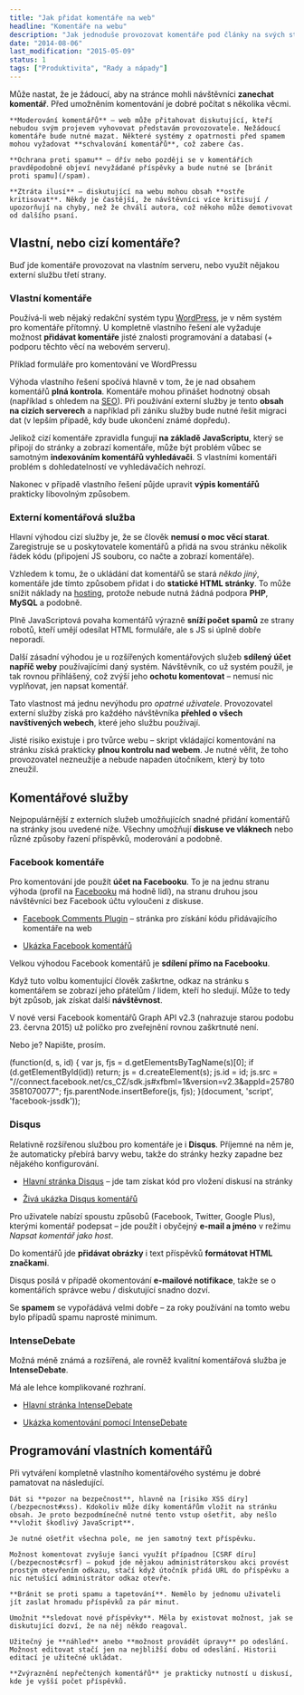 ```yaml
---
title: "Jak přidat komentáře na web"
headline: "Komentáře na webu"
description: "Jak jednoduše provozovat komentáře pod články na svých stránkách."
date: "2014-08-06"
last_modification: "2015-05-09"
status: 1
tags: ["Produktivita", "Rady a nápady"]
---
```


Může nastat, že je žádoucí, aby na stránce mohli návštěvníci **zanechat komentář**. Před umožněním komentování je dobré počítat s několika věcmi.

    **Moderování komentářů** – web může přitahovat diskutující, kteří nebudou svým projevem vyhovovat představám provozovatele. Nežádoucí komentáře bude nutné mazat. Některé systémy z opatrnosti před spamem mohou vyžadovat **schvalování komentářů**, což zabere čas.

    **Ochrana proti spamu** – dřív nebo později se v komentářích pravděpodobně objeví nevyžádané příspěvky a bude nutné se [bránit proti spamu](/spam).

    **Ztráta ilusí** – diskutující na webu mohou obsah **ostře kritisovat**. Někdy je častější, že návštěvníci více kritisují / upozorňují na chyby, než že chválí autora, což někoho může demotivovat od dalšího psaní.

## Vlastní, nebo cizí komentáře?

Buď jde komentáře provozovat na vlastním serveru, nebo využít nějakou externí službu třetí strany.

### Vlastní komentáře

Používá-li web nějaký redakční systém typu [WordPress](/wordpress), je v něm systém pro komentáře přítomný. U kompletně vlastního řešení ale vyžaduje možnost **přidávat komentáře** jisté znalosti programování a databasí (+ podporu těchto věcí na webovém serveru).

  Příklad formuláře pro komentování ve WordPressu

Výhoda vlastního řešení spočívá hlavně v tom, že je nad obsahem komentářů **plná kontrola**. Komentáře mohou přinášet hodnotný obsah (například s ohledem na [SEO](/seo)). Při používání externí služby je tento **obsah na cizích serverech** a například při zániku služby bude nutné řešit migraci dat (v lepším případě, kdy bude ukončení známé dopředu).

Jelikož cizí komentáře zpravidla fungují **na základě JavaScriptu**, který se připojí do stránky a zobrazí komentáře, může být problém vůbec se samotným **indexováním komentářů vyhledávači**. S vlastními komentáři problém s dohledatelností ve vyhledávačích nehrozí.

Nakonec v případě vlastního řešení půjde upravit **výpis komentářů** prakticky libovolným způsobem.

### Externí komentářová služba

Hlavní výhodou cizí služby je, že se člověk **nemusí o moc věcí starat**. Zaregistruje se u poskytovatele komentářů a přidá na svou stránku několik řádek kódu (připojení JS souboru, co načte a zobrazí komentáře).

Vzhledem k tomu, že o ukládání dat komentářů se stará *někdo jiný*, komentáře jde tímto způsobem přidat i do **statické HTML stránky**. To může snížit náklady na [hosting](/hosting), protože nebude nutná žádná podpora **PHP**, **MySQL** a podobně.

Plně JavaScriptová povaha komentářů výrazně **sníží počet spamů** ze strany robotů, kteří umějí odesílat HTML formuláře, ale s JS si úplně dobře neporadí.

Další zásadní výhodou je u rozšířených komentářových služeb **sdílený účet napříč weby** používajícími daný systém. Návštěvník, co už systém použil, je tak rovnou přihlášený, což zvýší jeho **ochotu komentovat** – nemusí nic vyplňovat, jen napsat komentář.

Tato vlastnost má jednu nevýhodu pro *opatrné uživatele*. Provozovatel externí služby získá pro každého návštěvníka **přehled o všech navštívených webech**, které jeho službu používají.

Jisté risiko existuje i pro tvůrce webu – skript vkládající komentování na stránku získá prakticky **plnou kontrolu nad webem**. Je nutné věřit, že toho provozovatel nezneužije a nebude napaden útočníkem, který by toto zneužil.

## Komentářové služby

Nejpopulárnější z externích služeb umožňujících snadné přidání komentářů na stránky jsou uvedené níže. Všechny umožňují **diskuse ve vláknech** nebo různé způsoby řazení příspěvků, moderování a podobně.

### Facebook komentáře

Pro komentování jde použít **účet na Facebooku**. To je na jednu stranu výhoda (profil na [Facebooku](/facebook) má hodně lidí), na stranu druhou jsou návštěvníci bez Facebook účtu vyloučeni z diskuse.

  - [Facebook Comments Plugin](https://developers.facebook.com/docs/plugins/comments) – stránka pro získání kódu přidávajícího komentáře na web

  - [Ukázka Facebook komentářů](http://kod.djpw.cz/mbnb)

Velkou výhodou Facebook komentářů je **sdílení přímo na Facebooku**.

Když tuto volbu komentující člověk zaškrtne, odkaz na stránku s komentářem se zobrazí jeho přátelům / lidem, kteří ho sledují. Může to tedy být způsob, jak získat další **návštěvnost**.

V nové versi Facebook komentářů Graph API v2.3 (nahrazuje starou podobu 23. června 2015) už políčko pro zveřejnění rovnou zaškrtnuté není.

Nebo je? Napište, prosím.

(function(d, s, id) {
  var js, fjs = d.getElementsByTagName(s)[0];
  if (d.getElementById(id)) return;
  js = d.createElement(s); js.id = id;
  js.src = "//connect.facebook.net/cs_CZ/sdk.js#xfbml=1&version=v2.3&appId=257803581070077";
  fjs.parentNode.insertBefore(js, fjs);
}(document, 'script', 'facebook-jssdk'));  

### Disqus

Relativně rozšířenou službou pro komentáře je i **Disqus**. Příjemné na něm je, že automaticky přebírá barvy webu, takže do stránky hezky zapadne bez nějakého konfigurování.

  - [Hlavní stránka Disqus](https://disqus.com) – jde tam získat kód pro vložení diskusí na stránky

  - [Živá ukázka Disqus komentářů](http://kod.djpw.cz/nbnb)

Pro uživatele nabízí spoustu způsobů (Facebook, Twitter, Google Plus), kterými komentář podepsat – jde použít i obyčejný **e-mail a jméno** v režimu *Napsat komentář jako host*.

Do komentářů jde **přidávat obrázky** i text příspěvků **formátovat HTML značkami**.

Disqus posílá v případě okomentování **e-mailové notifikace**, takže se o komentářích správce webu / diskutující snadno dozví.

Se **spamem** se vypořádává velmi dobře – za roky používání na tomto webu bylo případů spamu naprosté minimum.

### IntenseDebate

Možná méně známá a rozšířená, ale rovněž kvalitní komentářová služba je **IntenseDebate**.

Má ale lehce komplikované rozhraní.

  - [Hlavní stránka IntenseDebate](https://intensedebate.com/)

  - [Ukázka komentování pomocí IntenseDebate](http://kod.djpw.cz/obnb)

## Programování vlastních komentářů

Při vytváření kompletně vlastního komentářového systému je dobré pamatovat na následující.

    Dát si **pozor na bezpečnost**, hlavně na [risiko XSS díry](/bezpecnost#xss). Kdokoliv může díky komentářům vložit na stránku obsah. Je proto bezpodmínečně nutné tento vstup ošetřit, aby nešlo **vložit škodlivý JavaScript**.

    Je nutné ošetřit všechna pole, ne jen samotný text příspěvku.

    Možnost komentovat zvyšuje šanci využít případnou [CSRF díru](/bezpecnost#csrf) – pokud jde nějakou administrátorskou akci provést prostým otevřením odkazu, stačí když útočník přidá URL do příspěvku a nic netušící administrátor odkaz otevře.

    **Bránit se proti spamu a tapetování**. Nemělo by jednomu uživateli jít zaslat hromadu příspěvků za pár minut.

    Umožnit **sledovat nové příspěvky**. Měla by existovat možnost, jak se diskutující dozví, že na něj někdo reagoval.

    Užitečný je **náhled** anebo **možnost provádět úpravy** po odeslání. Možnost editovat stačí jen na nejbližší dobu od odeslání. Historii editací je užitečné ukládat.

    **Zvýraznění nepřečtených komentářů** je prakticky nutností u diskusí, kde je vyšší počet příspěvků.